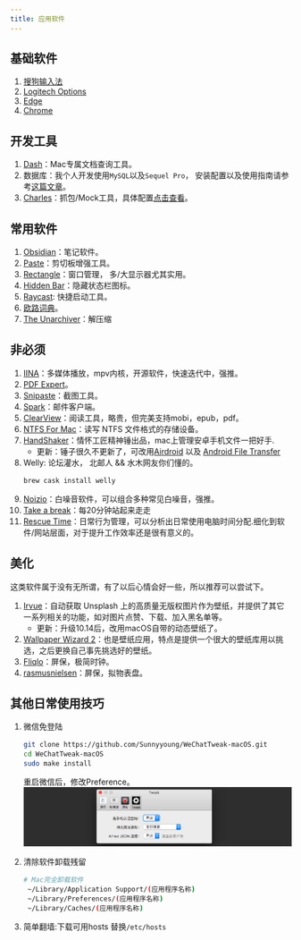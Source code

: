 ```yaml
---
title: 应用软件
---
```


## 基础软件
1. [搜狗输入法](https://pinyin.sogou.com/mac/)
1. [Logitech Options](https://www.logitech.com.cn/zh-cn/product/options)
1. [Edge](https://www.microsoft.com/zh-cn/edge?form=MA13FJ)
1. [Chrome](https://www.google.com/intl/zh-CN/chrome/)

## 开发工具
1. [Dash](https://kapeli.com/dash)：Mac专属文档查询工具。
1. 数据库：我个人开发使用`MySQL`以及`Sequel Pro`， 安装配置以及使用指南请参考[这篇文章](http://www.jianshu.com/p/2fab19d96eb8)。
1. [Charles](http://www.jianshu.com/p/8cef3406129c)：抓包/Mock工具，具体配置[点击查看](https://www.jianshu.com/p/8cef3406129c)。

## 常用软件
1. [Obsidian](https://obsidian.md/)：笔记软件。
1. [Paste](https://pasteapp.io/)：剪切板增强工具。
1. [Rectangle](https://rectangleapp.com/)：窗口管理， 多/大显示器尤其实用。
1. [Hidden Bar](https://apps.apple.com/cn/app/hidden-bar/id1452453066?mt=12)：隐藏状态栏图标。
1. [Raycast](https://www.raycast.com/): 快捷启动工具。
1. [欧路词典](https://www.eudic.net/v4/en/app/eudic)。
1. [The Unarchiver](https://apps.apple.com/cn/app/the-unarchiver/id425424353?l=en&mt=12)：解压缩

## 非必须
1. [IINA](https://iina.io/)：多媒体播放，mpv内核，开源软件，快速迭代中，强推。
1. [PDF Expert](https://pdfexpert.com/zh)。
1. [Snipaste](https://zh.snipaste.com/)：截图工具。
1. [Spark](https://sparkmailapp.com/zh)：邮件客户端。
1. [ClearView](https://itunes.apple.com/us/app/clearview/id557090104?mt=12)：阅读工具，略贵，但完美支持mobi，epub，pdf。
1. [NTFS For Mac](https://www.ntfsformac.cn/)：读写 NTFS 文件格式的存储设备。
1. [HandShaker](http://www.smartisan.com/apps/handshaker)：情怀工匠精神锤出品，mac上管理安卓手机文件一把好手.  
   * 更新：锤子很久不更新了，可改用[Airdroid](https://www.airdroid.com/zh-cn/) 以及 [Android File Transfer](https://www.android.com/filetransfer/)
1. Welly: 论坛灌水， 北邮人 && 水木网友你们懂的。
   ```bash
   brew cask install welly
   ```
1. [Noizio](http://www.noiz.io/)：白噪音软件，可以组合多种常见白噪音，强推。
1. [Take a break](https://apps.apple.com/us/app/take-a-break-timer-reminder/id1457158844?mt=12)：每20分钟站起来走走
1. [Rescue Time](https://www.rescuetime.com/)：日常行为管理，可以分析出日常使用电脑时间分配.细化到软件/网站层面，对于提升工作效率还是很有意义的。

## 美化
这类软件属于没有无所谓，有了以后心情会好一些，所以推荐可以尝试下。
1. [Irvue](https://itunes.apple.com/cn/app/irvue-unsplash-wallpapers/id1039633667?mt=12)：自动获取 Unsplash 上的高质量无版权图片作为壁纸，并提供了其它一系列相关的功能，如对图片点赞、下载、加入黑名单等。  
   * 更新：升级10.14后，改用macOS自带的动态壁纸了。
1. [Wallpaper Wizard 2](https://itunes.apple.com/cn/app/wallpaper-wizard-2/id1266674560?mt=12&ign-mpt=uo%3D4)：也是壁纸应用，特点是提供一个很大的壁纸库用以挑选，之后更换自己事先挑选好的壁纸。
1. [Fliqlo](http://fliqlo.com/#about-screensaver)：屏保，极简时钟。
1. [rasmusnielsen](http://www.rasmusnielsen.dk/applewatch/)：屏保，拟物表盘。



## 其他日常使用技巧
1. 微信免登陆
   ```bash
   git clone https://github.com/Sunnyyoung/WeChatTweak-macOS.git
   cd WeChatTweak-macOS
   sudo make install
   ```
   重启微信后，修改Preference。
   ![wechat-config.png](/img/blog/Mac/wechat-config.png)

2. 清除软件卸载残留
   ``` bash
   # Mac完全卸载软件
    ~/Library/Application Support/(应用程序名称)
    ~/Library/Preferences/(应用程序名称)
    ~/Library/Caches/(应用程序名称)
   ```
3. 简单翻墙:下载可用hosts 替换`/etc/hosts`
